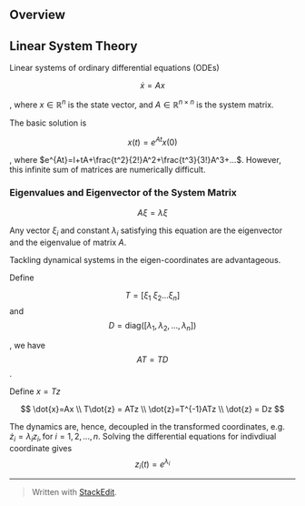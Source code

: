 
## Overview

## Linear System Theory

Linear systems of ordinary differential equations (ODEs)

$$
\dot{x}=Ax
$$

, where $x \in \mathbb{R}^n$ is the state vector,
 and  $A \in \mathbb{R}^{n \times n}$ is the system matrix.


The basic solution is

$$
x(t) = e^{At}x(0)
$$

, where $e^{At}=I+tA+\frac{t^2}{2!}A^2+\frac{t^3}{3!}A^3+...$. However, this infinite sum of matrices are numerically difficult.

### Eigenvalues and Eigenvector of the System Matrix

$$A \xi = \lambda \xi$$

Any vector $\xi_i$ and constant $\lambda_i$ satisfying this equation are the eigenvector and the eigenvalue of matrix $A$.

Tackling dynamical systems in the eigen-coordinates are advantageous.

Define 

$$T=[\xi_1 \ \xi_2 ... \xi_n]$$ and $$D=\text{diag}([\lambda_1, \lambda_2,...,\lambda_n])$$


, we have $$AT=TD$$.

Define $x=Tz$

$$
\dot{x}=Ax \\
T\dot{z} = ATz \\
\dot{z}=T^{-1}ATz \\
\dot{z} = Dz
$$

The dynamics are, hence, decoupled in the transformed coordinates, e.g. $\dot{z}_i =  \lambda_i z_i, \text{for } i=1,2,...,n$. Solving the differential equations for indivdiual coordinate gives $$z_i(t)=e^{\lambda_i}$$




---
> Written with [StackEdit](https://stackedit.io/).
<!--stackedit_data:
eyJoaXN0b3J5IjpbMTM4NTk4NTgxNCwtNTE2NDEzNzUsLTE4MT
UzNjA4NjYsOTk2NTA0MzAyLC0xNzQ4Njk3NjI1XX0=
-->